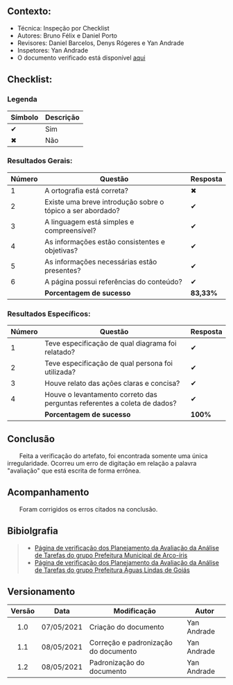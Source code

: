 ## Contexto:	
 - Técnica: Inspeção por Checklist
 - Autores: Bruno Félix e Daniel Porto
 - Revisores: Daniel Barcelos, Denys Rógeres e Yan Andrade 
 - Inspetores: Yan Andrade
 - O documento verificado está disponível [aqui](../../design-ava-dese/nivel-1/ana-tarefas/plan-ava-ana-tarefas.md)

## Checklist:
### Legenda 
|Símbolo|Descrição|
|--|--|
|✔|Sim|
|✖|Não|

### Resultados Gerais:
|Número|Questão|Resposta|
|--|--|--|
|1|A ortografia está correta?|✖|
|2|Existe uma breve introdução sobre o tópico a ser abordado?|✔|
|3|A linguagem está simples e compreensível?|✔|
|4|As informações estão consistentes e objetivas?|✔|
|5|As informações necessárias estão presentes?|✔|
|6|A página possui referências do conteúdo?|✔|
||<strong>Porcentagem de sucesso</strong>|<strong>83,33%</strong>|

### Resultados Específicos:
|Número|Questão|Resposta|
|--|--|--|
|1|Teve especificação de qual diagrama foi relatado?|✔|
|2|Teve especificação de qual persona foi utilizada?|✔|
|3|Houve relato das ações claras e concisa?|✔|
|4|Houve o levantamento correto das perguntas referentes a coleta de dados?|✔|
||<strong>Porcentagem de sucesso</strong>|<strong>100%</strong>|

## Conclusão

&emsp;&emsp;Feita a verificação do artefato, foi encontrada somente uma única irregularidade. Ocorreu um erro de digitação em relação a palavra "avaliação" que está escrita de forma errônea.

## Acompanhamento

&emsp;&emsp;Foram corrigidos os erros citados na conclusão.

## Bibiolgrafia
> - [Página de verificação dos Planejamento da Avaliação da Análise de Tarefas do grupo Prefeitura Municipal de Arco-íris](https://interacao-humano-computador.github.io/2020.1-Prefeitura-Municipal-de-Arco-Iris/#/verificacao/planejamento_avaliacao_tarefas.md)
> - [Página de verificação dos Planejamento da Avaliação da Análise de Tarefas do grupo Prefeitura Águas Lindas de Goiás](https://interacao-humano-computador.github.io/2020.1-Prefeiturade-Aguas-Lindas-de-Goias/verificacao/veri_av_analise_tarefas/)
## Versionamento

| Versão | Data | Modificação | Autor |
|:-:|--|--|--|
|1.0|07/05/2021| Criação do documento | Yan Andrade |
|1.1|08/05/2021| Correção e padronização do documento | Yan Andrade |
|1.2|08/05/2021| Padronização do documento | Yan Andrade |